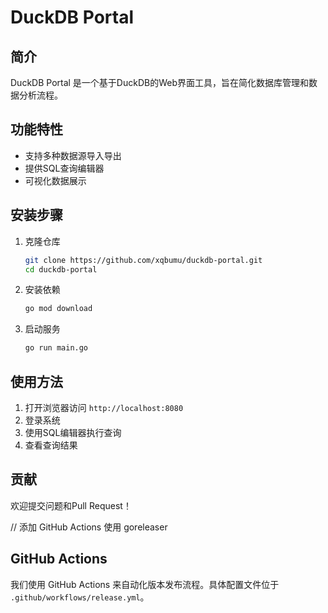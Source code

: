# DuckDB Portal

## 简介
DuckDB Portal 是一个基于DuckDB的Web界面工具，旨在简化数据库管理和数据分析流程。

## 功能特性
- 支持多种数据源导入导出
- 提供SQL查询编辑器
- 可视化数据展示

## 安装步骤
1. 克隆仓库
   ```bash
   git clone https://github.com/xqbumu/duckdb-portal.git
   cd duckdb-portal
   ```
2. 安装依赖
   ```bash
   go mod download
   ```
3. 启动服务
   ```bash
   go run main.go
   ```

## 使用方法
1. 打开浏览器访问 `http://localhost:8080`
2. 登录系统
3. 使用SQL编辑器执行查询
4. 查看查询结果

## 贡献
欢迎提交问题和Pull Request！

// 添加 GitHub Actions 使用 goreleaser
## GitHub Actions
我们使用 GitHub Actions 来自动化版本发布流程。具体配置文件位于 `.github/workflows/release.yml`。